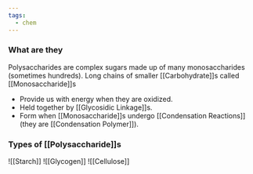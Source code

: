 ```yaml
---
tags:
  - chem
---
```

### What are they
Polysaccharides are complex sugars made up of many monosaccharides (sometimes hundreds).
Long chains of smaller [[Carbohydrate]]s called [[Monosaccharide]]s
- Provide us with energy when they are oxidized.
- Held together by [[Glycosidic Linkage]]s. 
- Form when [[Monosaccharide]]s undergo [[Condensation Reactions]] (they are [[Condensation Polymer]]). 
### Types of [[Polysaccharide]]s
![[Starch]]
![[Glycogen]]
![[Cellulose]]


